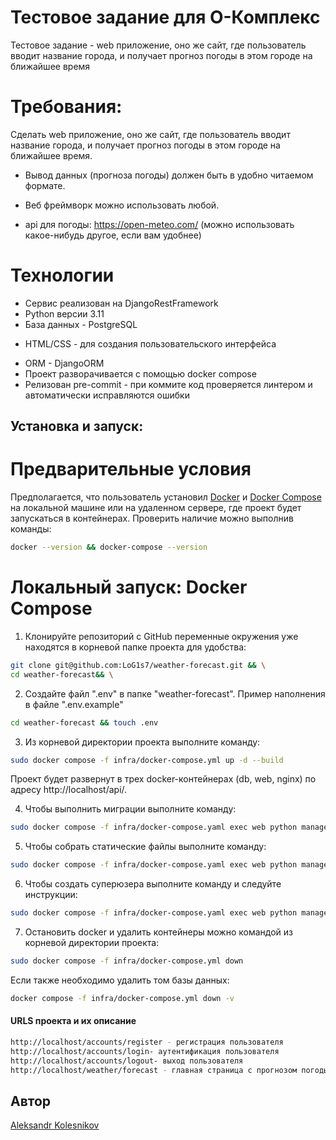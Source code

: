 # Тестовое задание для O-Комплекс
Тестовое задание - web приложение, оно же сайт, где пользователь вводит название города, и получает прогноз погоды в этом городе на ближайшее время

# Требования:
Сделать web приложение, оно же сайт, где пользователь вводит название города, и получает прогноз погоды в этом городе на ближайшее время.

 - Вывод данных (прогноза погоды) должен быть в удобно читаемом формате.

 - Веб фреймворк можно использовать любой.

 - api для погоды: https://open-meteo.com/ (можно использовать какое-нибудь другое, если вам удобнее)

# Технологии
* Сервис реализован на DjangoRestFramework
* Python версии 3.11
* База данных - PostgreSQL
- HTML/CSS - для создания пользовательского интерфейса
* ORM - DjangoORM
* Проект разворачивается с помощью docker compose
* Релизован pre-commit - при коммите код проверяется линтером и автоматически исправляются ошибки

## Установка и запуск:

# Предварительные условия

Предполагается, что пользователь установил [Docker](https://docs.docker.com/engine/install/) и [Docker Compose](https://docs.docker.com/compose/install/) на локальной машине или на удаленном сервере, где проект будет запускаться в контейнерах. Проверить наличие можно выполнив команды:

```bash
docker --version && docker-compose --version
```
<h1></h1>

# Локальный запуск: Docker Compose

1. Клонируйте репозиторий с GitHub переменные окружения уже находятся в корневой папке проекта для удобства:

```bash
git clone git@github.com:LoG1s7/weather-forecast.git && \
cd weather-forecast&& \
```
2. Создайте файл ".env" в папке "weather-forecast". Пример наполнения в файле ".env.example"
```bash
cd weather-forecast && touch .env
```
3. Из корневой директории проекта выполните команду:
```bash
sudo docker compose -f infra/docker-compose.yml up -d --build
```
  Проект будет развернут в трех docker-контейнерах (db, web, nginx) по адресу http://localhost/api/.

4. Чтобы выполнить миграции выполните команду:
```bash
sudo docker compose -f infra/docker-compose.yaml exec web python manage.py migrate
```
5. Чтобы собрать статические файлы выполните команду:
```bash
sudo docker compose -f infra/docker-compose.yaml exec web python manage.py collectstatic --no-input
```
6. Чтобы создать суперюзера выполните команду и следуйте инструкции:
```bash
sudo docker compose -f infra/docker-compose.yaml exec web python manage.py createsuperuser
```
7. Остановить docker и удалить контейнеры можно командой из корневой директории проекта:
```bash
sudo docker compose -f infra/docker-compose.yml down
```
  Если также необходимо удалить том базы данных:
```bash
docker compose -f infra/docker-compose.yml down -v
```

#### URLS проекта и их описание
```bash
http://localhost/accounts/register - регистрация пользователя
http://localhost/accounts/login- аутентификация пользователя
http://localhost/accounts/logout- выход пользователя
http://localhost/weather/forecast - главная страница с прогнозом погоды
```
## Автор
[Aleksandr Kolesnikov](https://github.com/log1s7)
